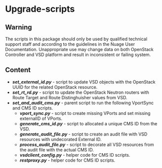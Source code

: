 # Upgrade-scripts

## Warning

The scripts in this package should only be used by qualified technical support staff and according to the guidelines in 
the Nuage User Documentation. Unappropriate use may change data on both OpenStack Controller and VSD platform and result 
in inconsistent or failing system.

## Content
- **_set_external_id.py_** - script to update VSD objects with the OpenStack UUID for the related OpenStack resource.
- **_set_rt_rd.py_** - script to update the OpenStack Neutron routers with Route Target and Route Distinghuisher values from VSD.
- **_set_and_audit_cms.py_** - parent script to run the following VportSync and CMS ID scripts.
	* **_vport_sync.py_** - script to create missing VPorts and set missing externalID of VPorts.
	* **_generate_cms_id.py_** - script to allocated a unique CMS ID from the VSD.
	* **_generate_audit_file.py_** - script to create an audit file with VSD resources with undecorated External ID.
	* **_process_audit_file.py_** - script to decorate all VSD resources from the audit file with the actual CMS ID.
	* **_vsdclient_config.py_** - helper code for CMS ID scripts.
	* **_restproxy.py_** - helper code for CMS ID scripts.
